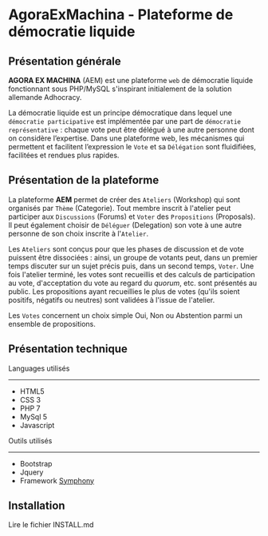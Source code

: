 AgoraExMachina - Plateforme de démocratie liquide
==========================================================

Présentation générale
------------------------
**AGORA EX MACHINA** (AEM) est une plateforme `web` de démocratie liquide fonctionnant sous PHP/MySQL s'inspirant initialement de la solution allemande Adhocracy.

La démocratie liquide est un principe démocratique dans lequel une `démocratie participative` est implémentée par une part de `démocratie représentative` : chaque vote peut être délégué à une autre personne dont on considère l’expertise. Dans une plateforme web, les mécanismes qui permettent et facilitent l’expression le `Vote` et sa `Délégation` sont fluidifiées, facilitées et rendues plus rapides.

Présentation de la plateforme
-----------------------------
La plateforme **AEM** permet de créer des `Ateliers` (Workshop) qui sont organisés par `Thème` (Categorie). Tout membre inscrit à l'atelier peut participer aux `Discussions` (Forums) et `Voter` des `Propositions` (Proposals). Il peut également choisir de `Déléguer` (Delegation) son vote à une autre personne de son choix inscrite à l'`Atelier`. 

Les `Ateliers` sont conçus pour que les phases de discussion et de vote puissent être dissociées : ainsi, un groupe de votants peut, dans un premier temps discuter sur un sujet précis puis, dans un second temps, `Voter`. Une fois l'atelier terminé, les votes sont recueillis et des calculs de participation au vote, d'acceptation du vote au regard du *quorum*, etc. sont présentés au public. Les propositions ayant recueillies le plus de votes (qu'ils soient positifs, négatifs ou neutres) sont validées à l'issue de l'atelier.

Les `Votes` concernent un choix simple Oui, Non ou Abstention parmi un ensemble de propositions.


Présentation technique
---------------------------

Languages utilisés
*********************
* HTML5
* CSS 3
* PHP 7
* MySql 5
* Javascript


Outils utilisés
*********************
* Bootstrap
* Jquery
* Framework [Symphony](https://symfony.com/ "lien vers symphony")
 

Installation
-----------------
Lire le fichier INSTALL.md


